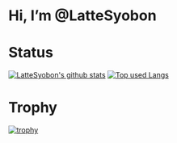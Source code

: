 # Hi, I’m @LatteSyobon

# Status
[![LatteSyobon's github stats](https://github-readme-stats.vercel.app/api?username=LatteSyobon&hide=contribs&count_private=true&show_icons=true&theme=synthwave)](https://github.com/LatteSyobon/)
[![Top used Langs](https://github-readme-stats.vercel.app/api/top-langs/?username=LatteSyobon&layout=compact&theme=synthwave)](https://github.com/LatteSyobon/)

# Trophy
[![trophy](https://github-profile-trophy.vercel.app/?username=LatteSyobon)](https://github.com/ryo-ma/github-profile-trophy)

<!---
LatteSyobon/LatteSyobon is a ✨ special ✨ repository because its `README.md` (this file) appears on your GitHub profile.
You can click the Preview link to take a look at your changes.
--->
